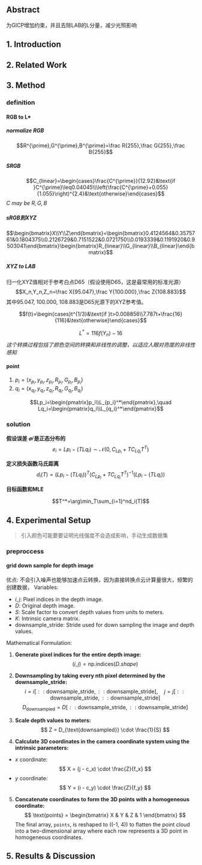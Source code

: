 ## Abstract
为GICP增加约束，并且去除LAB的L分量，减少光照影响
## 1. Introduction

## 2. Related Work

## 3. Method

### definition

#### RGB to L\*

##### normalize RGB

$$R^{\prime},G^{\prime},B^{\prime}=\frac R{255},\frac G{255},\frac B{255}$$

##### SRGB

$$C_{linear}=\begin{cases}\frac{C^{\prime}}{12.92}&\text{if }C^{\prime}\leq0.04045\\\left(\frac{C^{\prime}+0.055}{1.055}\right)^{2.4}&\text{otherwise}\end{cases}$$
_$C$ may be $R,G,B$_

##### sRGB到XYZ

$$\begin{bmatrix}X\\Y\\Z\end{bmatrix}=\begin{bmatrix}0.4124564&0.3575761&0.1804375\\0.2126729&0.7151522&0.0721750\\0.0193339&0.1191920&0.9503041\end{bmatrix}\begin{bmatrix}R_{linear}\\G_{linear}\\B_{linear}\end{bmatrix}$$

##### XYZ to LAB

归一化XYZ值相对于参考白点D65（假设使用D65，这是最常用的标准光源）
$$X_n,Y_n,Z_n=\frac X{95.047},\frac Y{100.000},\frac Z{108.883}$$
其中95.047, 100.000, 108.883是D65光源下的XYZ参考值。

$$f(t)=\begin{cases}t^{1/3}&\text{if }t>0.008856\\7.787t+\frac{16}{116}&\text{otherwise}\end{cases}$$

$$L^*=116f(Y_n)-16$$
_这个转换过程包括了颜色空间的转换和非线性的调整，以适应人眼对亮度的非线性感知_

#### point

1. $p_i=(x_{p_i},y_{p_i},z_{p_i},R_{p_i},G_{p_i},B_{p_i})$
2. $q_i=(x_{q_i},y_{q_i},z_{q_i},R_{q_i},G_{q_i},B_{q_i})$

$$Lp_i=\begin{pmatrix}p_i\\L_{p_i}^*\end{pmatrix},\quad Lq_i=\begin{pmatrix}q_i\\L_{q_i}^*\end{pmatrix}$$

### solution

**假设误差 $𝑒𝑖$ 是正态分布的**
$$e_i=Lp_i-(TLq_i)\sim\mathcal{N}(0,C_{Lp_i}+TC_{Lq_i}T^T)$$

**定义损失函数马氏距离**
$$d_i(T)=(Lp_i-(TLq_i))^T(C_{Lp_i}+TC_{Lq_i}T^T)^{-1}(Lp_i-(TLq_i))$$

**目标函数和MLE**

$$T^*=\arg\min_T\sum_{i=1}^nd_i(T)$$

## 4. Experimental Setup
> 引入颜色可能要要证明光线强度不会造成影响，手动生成数据集
### preproccess 
#### grid down sample for depth image 
优点:
不会引入噪声也能够加速点云转换，因为直接转换点云计算量很大，频繁的创建数据，
Variables:
- $i, j$: Pixel indices in the depth image.
- $D$: Original depth image.
- $S$: Scale factor to convert depth values from units to meters.
- $K$: Intrinsic camera matrix.
- $\text{downsample\_stride}$: Stride used for down sampling the image and depth values.

Mathematical Formulation:

1. **Generate pixel indices for the entire depth image:**
$$
(i, j) = \text{np.indices}(D.shape)
$$

2. **Downsampling by taking every nth pixel determined by the downsample_stride:**
$$
i = i[::\text{downsample\_stride}, ::\text{downsample\_stride}], \quad j = j[::\text{downsample\_stride}, ::\text{downsample\_stride}]
$$
$$
D_{\text{downsampled}} = D[::\text{downsample\_stride}, ::\text{downsample\_stride}]
$$

3. **Scale depth values to meters:**
$$
Z = D_{\text{downsampled}} \cdot \frac{1}{S}
$$

4. **Calculate 3D coordinates in the camera coordinate system using the intrinsic parameters:**
- $x$ coordinate:
$$
X = (j - c_x) \cdot \frac{Z}{f_x}
$$
- $y$ coordinate:
$$
Y = (i - c_y) \cdot \frac{Z}{f_y}
$$

5. **Concatenate coordinates to form the 3D points with a homogeneous coordinate:**
$$
\text{points} = \begin{bmatrix} X & Y & Z & 1 \end{bmatrix}
$$
The final array, `points`, is reshaped to \((-1, 4)\) to flatten the point cloud into a two-dimensional array where each row represents a 3D point in homogeneous coordinates.


## 5. Results & Discussion
